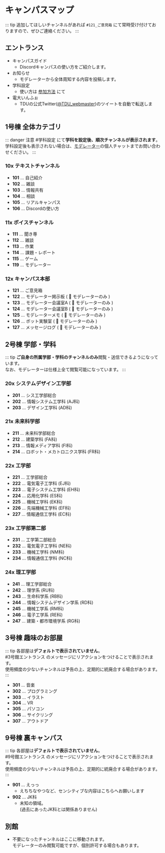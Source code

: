 # キャンパスマップ

::: tip
追加してほしいチャンネルがあれば `#121_ご意見箱` にて常時受け付けておりますので、ぜひご連絡ください。
:::

## エントランス

- キャンパスガイド
  - Discordキャンパスの使い方をご紹介します。
- お知らせ
  - モデレーターから全体周知する内容を投稿します。
- 学科設定
  - 使い方は [参加方法](/join) にて
- 電大いんふぉ
  - TDUの公式Twitter([@TDU_webmaster](https://twitter.com/TDU_webmaster))のツイートを自動で転送します。

## 1号棟 全体カテゴリ

::: danger 注意
#学科設定 にて**学科を設定後、順次チャンネルが表示されます**。  
学科設定後も表示されない場合は、[モデレーター](/about#モデレーター)の個人チャットまでお問い合わせください。
:::

### 10x テキストチャンネル

- **101** ... 自己紹介
- **102** ... 雑談
- **103** ... 情報共有
- **104** ... 相談
- **105** ... リアルキャンパス
- **106** ... Discordの使い方

### 11x ボイスチャンネル

- **111** ... 聞き専
- **112** ... 雑談
- **113** ... 作業
- **114** ... 課題・レポート
- **115** ... ゲーム
- **119** ... モデレーター

### 12x キャンパス本部

- **121** ... ご意見箱
- **122** ... モデレーター掲示板 ( :no_entry_sign: モデレーターのみ )
- **123** ... モデレーター会議室A ( :no_entry_sign: モデレーターのみ )
- **124** ... モデレーター会議室B ( :no_entry_sign: モデレーターのみ )
- **125** ... モデレーターメモ ( :no_entry_sign: モデレーターのみ )
- **126** ... ボット実験室 ( :no_entry_sign: モデレーターのみ )
- **127** ... メッセージログ ( :no_entry_sign: モデレーターのみ )

## 2号棟 学部・学科

::: tip
**ご自身の所属学部・学科のチャンネルのみ**閲覧・送信できるようになっています。  
なお、モデレーターは仕様上全て閲覧可能になっています。
:::

### 20x システムデザイン工学部

- **201** ... シス工学部総合
- **202** ... 情報システム工学科 (AJ科)
- **203** ... デザイン工学科 (AD科)

### 21x 未来科学部

- **211** ... 未来科学部総合
- **212** ... 建築学科 (FA科)
- **213** ... 情報メディア学科 (FI科)
- **214** ... ロボット・メカトロニクス学科 (FR科)

### 22x 工学部

- **221** ... 工学部総合
- **222** ... 電気電子工学科 (EJ科)
- **223** ... 電子システム工学科 (EH科)
- **224** ... 応用化学科 (ES科)
- **225** ... 機械工学科 (EK科)
- **226** ... 先端機械工学科 (EF科)
- **227** ... 情報通信工学科 (EC科)

### 23x 工学部第二部

- **231** ... 工学第二部総合
- **232** ... 電気電子工学科 (NE科)
- **233** ... 機械工学科 (NM科)
- **234** ... 情報通信工学科 (NC科)

### 24x 理工学部

- **241** ... 理工学部総合
- **242** ... 理学系 (RU科)
- **243** ... 生命科学系 (RB科)
- **244** ... 情報システムデザイン学系 (RD科)
- **245** ... 機械工学系 (RM科)
- **246** ... 電子工学系 (RE科)
- **247** ... 建築・都市環境学系 (RG科)

## 3号棟 趣味のお部屋

::: tip
各部屋は**デフォルトで表示されていません**。  
#3号館エントランス のメッセージにリアクションをつけることで表示されます。  
使用頻度の少ないチャンネルは予告の上、定期的に統廃合する場合があります。
:::

- **301** ... 音楽
- **302** ... プログラミング
- **303** ... イラスト
- **304** ... VR
- **305** ... パソコン
- **306** ... サイクリング
- **307** ... アウトドア

## 9号棟 裏キャンパス

::: tip
各部屋は**デフォルトで表示されていません**。  
#9号館エントランス のメッセージにリアクションをつけることで表示されます。  
使用頻度の少ないチャンネルは予告の上、定期的に統廃合する場合があります。
:::

- **901** ... えっっ
  - えちちなやつなど、センシティブな内容はこちらへお願いします
- **902** ... JK科
  - 未知の領域。  
    (過去にあったJK科とは関係ありません)

## 別館

- 不要になったチャンネルはここに移動されます。  
  モデレーターのみ閲覧可能ですが、個別許可する場合もあります。